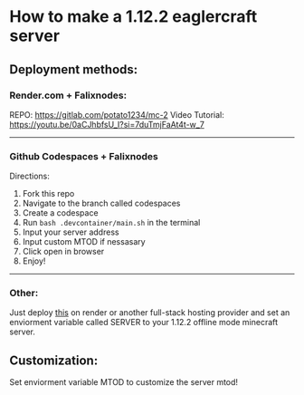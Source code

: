 # How to make a 1.12.2 eaglercraft server
## Deployment methods:
### Render.com + Falixnodes:
REPO: https://gitlab.com/potato1234/mc-2
Video Tutorial: https://youtu.be/0aCJhbfsU_I?si=7duTmjFaAt4t-w_7
___
### Github Codespaces + Falixnodes
Directions:
1. Fork this repo
2. Navigate to the branch called codespaces
3. Create a codespace
4. Run `bash .devcontainer/main.sh` in the terminal
5. Input your server address
6. Input custom MTOD if nessasary
7. Click open in browser
8. Enjoy!
___
### Other:
Just deploy [this](https://gitlab.com/potato1234/mc-2) on render or another full-stack hosting provider and set an enviorment variable called SERVER to your 1.12.2 offline mode minecraft server.

## Customization:
Set enviorment variable MTOD to customize the server mtod!
